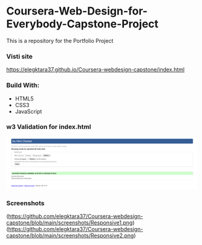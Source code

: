 # Coursera-Web-Design-for-Everybody-Capstone-Project
This is a repository for the Portfolio Project

### Visti site
https://elegktara37.github.io/Coursera-webdesign-capstone/index.html

### Build With: 
* HTML5
* CSS3
* JavaScript

### w3 Validation for index.html
![w3validator](https://github.com/elegktara37/Coursera-webdesign-capstone/blob/main/Validator/w3c%20validate.png)

### Screenshots
(https://github.com/elegktara37/Coursera-webdesign-capstone/blob/main/screenshots/Responsive1.png)
(https://github.com/elegktara37/Coursera-webdesign-capstone/blob/main/screenshots/Responsive2.png)
